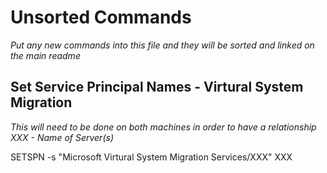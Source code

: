 # Unsorted Commands

*Put any new commands into this file and they will be sorted and linked on the main readme*

## Set Service Principal Names - Virtural System Migration

*This will need to be done on both machines in order to have a relationship* 
*XXX - Name of Server(s)*

SETSPN -s "Microsoft Virtural System Migration Services/XXX" XXX



